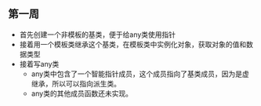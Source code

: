 ## 第一周
+ 首先创建一个非模板的基类，便于给any类使用指针
+ 接着用一个模板类继承这个基类，在模板类中实例化对象，获取对象的值和数据类型
+ 接着写any类
    - any类中包含了一个智能指针成员，这个成员指向了基类成员，因为是虚继承，所以可以指向派生类。
    - any类的其他成员函数还未实现。